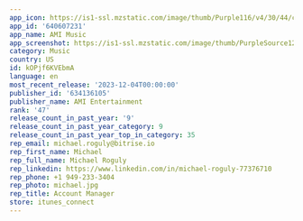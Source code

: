 ```yaml
---
app_icon: https://is1-ssl.mzstatic.com/image/thumb/Purple116/v4/30/44/c1/3044c175-626c-c1c3-f358-3fbd83dded1d/AppIcon-0-1x_U007emarketing-0-8-0-85-220-0.png/1024x1024bb.png
app_id: '640607231'
app_name: AMI Music
app_screenshot: https://is1-ssl.mzstatic.com/image/thumb/PurpleSource124/v4/06/c3/52/06c35207-b514-2e45-3244-86ad45178ed6/e8a32e4b-0391-491d-b7c1-dfbb87d54374_1242_1.jpg/1242x2688bb.png
category: Music
country: US
id: kOPjf6KVEbmA
language: en
most_recent_release: '2023-12-04T00:00:00'
publisher_id: '634136105'
publisher_name: AMI Entertainment
rank: '47'
release_count_in_past_year: '9'
release_count_in_past_year_category: 9
release_count_in_past_year_top_in_category: 35
rep_email: michael.roguly@bitrise.io
rep_first_name: Michael
rep_full_name: Michael Roguly
rep_linkedin: https://www.linkedin.com/in/michael-roguly-77376710
rep_phone: +1 949-233-3404
rep_photo: michael.jpg
rep_title: Account Manager
store: itunes_connect
---
```

